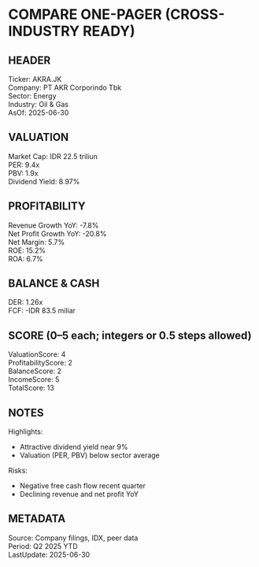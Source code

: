 # COMPARE ONE-PAGER (CROSS-INDUSTRY READY)

## HEADER
Ticker: AKRA.JK  
Company: PT AKR Corporindo Tbk  
Sector: Energy  
Industry: Oil & Gas  
AsOf: 2025-06-30

## VALUATION
Market Cap: IDR 22.5 triliun  
PER: 9.4x  
PBV: 1.9x  
Dividend Yield: 8.97%

## PROFITABILITY
Revenue Growth YoY: -7.8%  
Net Profit Growth YoY: -20.8%  
Net Margin: 5.7%  
ROE: 15.2%  
ROA: 6.7%

## BALANCE & CASH
DER: 1.26x  
FCF: -IDR 83.5 miliar

## SCORE (0–5 each; integers or 0.5 steps allowed)
ValuationScore: 4  
ProfitabilityScore: 2  
BalanceScore: 2  
IncomeScore: 5  
TotalScore: 13

## NOTES
Highlights:
- Attractive dividend yield near 9%
- Valuation (PER, PBV) below sector average

Risks:
- Negative free cash flow recent quarter
- Declining revenue and net profit YoY

## METADATA
Source: Company filings, IDX, peer data  
Period: Q2 2025 YTD  
LastUpdate: 2025-06-30